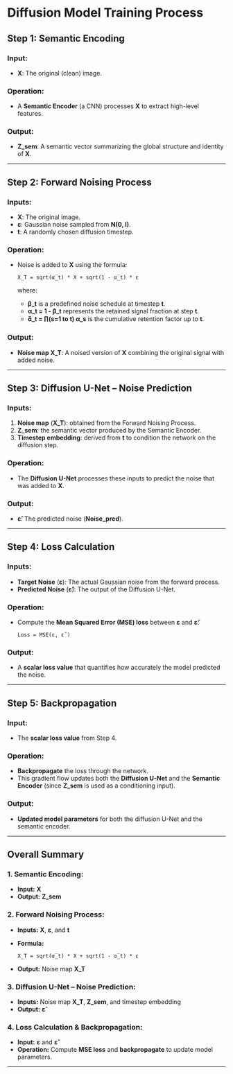 # Diffusion Model Training Process

## Step 1: Semantic Encoding
### Input:
- **X**: The original (clean) image.

### Operation:
- A **Semantic Encoder** (a CNN) processes **X** to extract high-level features.

### Output:
- **Z_sem**: A semantic vector summarizing the global structure and identity of **X**.

---

## Step 2: Forward Noising Process
### Inputs:
- **X**: The original image.  
- **ε**: Gaussian noise sampled from **N(0, I)**.  
- **t**: A randomly chosen diffusion timestep.

### Operation:
- Noise is added to **X** using the formula:

  ```
  X_T = sqrt(α̅_t) * X + sqrt(1 - α̅_t) * ε
  ```

  where:
  - **β_t** is a predefined noise schedule at timestep **t**.
  - **α_t = 1 - β_t** represents the retained signal fraction at step **t**.
  - **α̅_t = ∏(s=1 to t) α_s** is the cumulative retention factor up to **t**.

### Output:
- **Noise map X_T**: A noised version of **X** combining the original signal with added noise.

---

## Step 3: Diffusion U-Net – Noise Prediction
### Inputs:
1. **Noise map** (**X_T**): obtained from the Forward Noising Process.  
2. **Z_sem**: the semantic vector produced by the Semantic Encoder.  
3. **Timestep embedding**: derived from **t** to condition the network on the diffusion step.

### Operation:
- The **Diffusion U-Net** processes these inputs to predict the noise that was added to **X**.

### Output:
- **ε̂**: The predicted noise (**Noise_pred**).

---

## Step 4: Loss Calculation
### Inputs:
- **Target Noise** (**ε**): The actual Gaussian noise from  the forward process.  
- **Predicted Noise** (**ε̂**): The output of the Diffusion U-Net.

### Operation:
- Compute the **Mean Squared Error (MSE) loss** between **ε** and **ε̂**:

  ```
  Loss = MSE(ε, ε̂ )
  ```

### Output:
- A **scalar loss value** that quantifies how accurately the model predicted the noise.

---

## Step 5: Backpropagation
### Input:
- The **scalar loss value** from Step 4.

### Operation:
- **Backpropagate** the loss through the network.
- This gradient flow updates both the **Diffusion U-Net** and the **Semantic Encoder** (since **Z_sem** is used as a conditioning input).

### Output:
- **Updated model parameters** for both the diffusion U-Net and the semantic encoder.

---

## Overall Summary

### 1. Semantic Encoding:
- **Input:** **X**  
- **Output:** **Z_sem**

### 2. Forward Noising Process:
- **Inputs:** **X**, **ε**, and **t**  
- **Formula:**  

  ```
  X_T = sqrt(α̅_t) * X + sqrt(1 - α̅_t) * ε
  ```

- **Output:** Noise map **X_T**

### 3. Diffusion U-Net – Noise Prediction:
- **Inputs:** Noise map **X_T**, **Z_sem**, and timestep embedding  
- **Output:** **ε̂**

### 4. Loss Calculation & Backpropagation:
- **Input:** **ε** and **ε̂**  
- **Operation:** Compute **MSE loss** and **backpropagate** to update model parameters.

---
